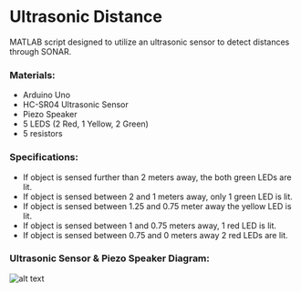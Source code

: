 # Ultrasonic Distance
MATLAB script designed to utilize an ultrasonic sensor to detect distances through SONAR.

### Materials:
- Arduino Uno
- HC-SR04 Ultrasonic Sensor 
- Piezo Speaker
- 5 LEDS (2 Red, 1 Yellow, 2 Green)
- 5 resistors

### Specifications:
- If object is sensed further than 2 meters away, the both green LEDs are lit.
- If object is sensed between 2 and 1 meters away, only 1 green LED is lit.
- If object is sensed between 1.25 and 0.75 meter away the yellow LED is lit.
- If object is sensed between 1 and 0.75 meters away, 1 red LED is lit.
- If object is sensed between 0.75 and 0 meters away 2 red LEDs are lit. 

### Ultrasonic Sensor & Piezo Speaker Diagram:
![alt text](https://github.com/katie-plese/MECH-103/blob/main/Ultrasonic%20Distance/ultrasonic_distance.jpg "Picture")
